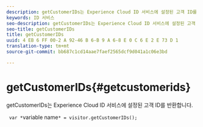 ```yaml
---
description: getCustomerIDs는 Experience Cloud ID 서비스에 설정된 고객 ID를 반환합니다.
keywords: ID 서비스
seo-description: getCustomerIDs는 Experience Cloud ID 서비스에 설정된 고객 ID를 반환합니다.
seo-title: getCustomerIDs
title: getCustomerIDs
uuid: 4 EB 6 FF 00-2 A 92-46 B 6-B 9 A 6-8 E 0 C 6 E 2 E 73 D 1
translation-type: tm+mt
source-git-commit: bb687c1cd14aae7faef2565dcf9d041a1c06e3bd

---
```



# getCustomerIDs{#getcustomerids}

getCustomerIDs는 Experience Cloud ID 서비스에 설정된 고객 ID를 반환합니다.

<!--
Is there anything else we can say about this??
-->

` var *`variable name`* = visitor.getCustomerIDs();`
